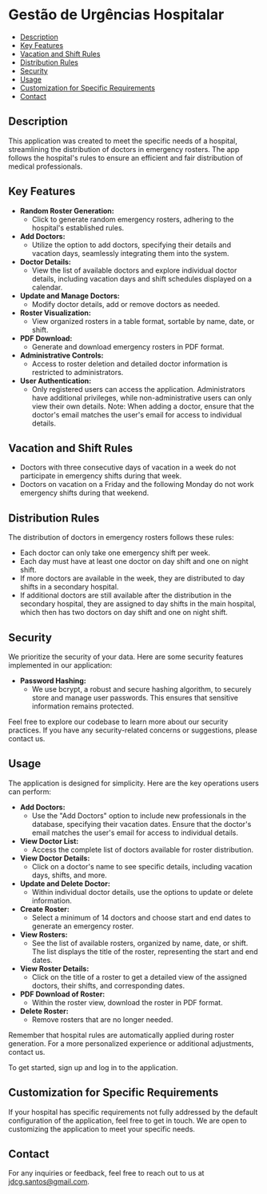 # Gestão de Urgências Hospitalar

- [Description](#description)
- [Key Features](#key-features)
- [Vacation and Shift Rules](#vacation-and-shift-rules)
- [Distribution Rules](#distribution-rules)
- [Security](#security)
- [Usage](#usage)
- [Customization for Specific Requirements](#customization-for-specific-requirements)
- [Contact](#contact)

## Description

This application was created to meet the specific needs of a hospital, streamlining the distribution of doctors in emergency rosters. The app follows the hospital's rules to ensure an efficient and fair distribution of medical professionals.

## Key Features

- **Random Roster Generation:**
  - Click to generate random emergency rosters, adhering to the hospital's established rules.
- **Add Doctors:**
  - Utilize the option to add doctors, specifying their details and vacation days, seamlessly integrating them into the system.
- **Doctor Details:**
  - View the list of available doctors and explore individual doctor details, including vacation days and shift schedules displayed on a calendar.
- **Update and Manage Doctors:**
  - Modify doctor details, add or remove doctors as needed.
- **Roster Visualization:**
  - View organized rosters in a table format, sortable by name, date, or shift.
- **PDF Download:**
  - Generate and download emergency rosters in PDF format.
- **Administrative Controls:**
  - Access to roster deletion and detailed doctor information is restricted to administrators.
- **User Authentication:**
  - Only registered users can access the application. Administrators have additional privileges, while non-administrative users can only view their own details. Note: When adding a doctor, ensure that the doctor's email matches the user's email for access to individual details.

## Vacation and Shift Rules

- Doctors with three consecutive days of vacation in a week do not participate in emergency shifts during that week.
- Doctors on vacation on a Friday and the following Monday do not work emergency shifts during that weekend.

## Distribution Rules

The distribution of doctors in emergency rosters follows these rules:

- Each doctor can only take one emergency shift per week.
- Each day must have at least one doctor on day shift and one on night shift.
- If more doctors are available in the week, they are distributed to day shifts in a secondary hospital.
- If additional doctors are still available after the distribution in the secondary hospital, they are assigned to day shifts in the main hospital, which then has two doctors on day shift and one on night shift.

## Security

We prioritize the security of your data. Here are some security features implemented in our application:

- **Password Hashing:**
  - We use bcrypt, a robust and secure hashing algorithm, to securely store and manage user passwords. This ensures that sensitive information remains protected.

Feel free to explore our codebase to learn more about our security practices. If you have any security-related concerns or suggestions, please contact us.

## Usage

The application is designed for simplicity. Here are the key operations users can perform:

- **Add Doctors:**
  - Use the "Add Doctors" option to include new professionals in the database, specifying their vacation dates. Ensure that the doctor's email matches the user's email for access to individual details.
- **View Doctor List:**
  - Access the complete list of doctors available for roster distribution.
- **View Doctor Details:**
  - Click on a doctor's name to see specific details, including vacation days, shifts, and more.
- **Update and Delete Doctor:**
  - Within individual doctor details, use the options to update or delete information.
- **Create Roster:**
  - Select a minimum of 14 doctors and choose start and end dates to generate an emergency roster.
- **View Rosters:**
  - See the list of available rosters, organized by name, date, or shift. The list displays the title of the roster, representing the start and end dates.
- **View Roster Details:**
  - Click on the title of a roster to get a detailed view of the assigned doctors, their shifts, and corresponding dates.
- **PDF Download of Roster:**
  - Within the roster view, download the roster in PDF format.
- **Delete Roster:**
  - Remove rosters that are no longer needed.

Remember that hospital rules are automatically applied during roster generation. For a more personalized experience or additional adjustments, contact us.

To get started, sign up and log in to the application.

## Customization for Specific Requirements

If your hospital has specific requirements not fully addressed by the default configuration of the application, feel free to get in touch. We are open to customizing the application to meet your specific needs.

## Contact

For any inquiries or feedback, feel free to reach out to us at [jdcg.santos@gmail.com](mailto:jdcg.santos@gmail.com).
